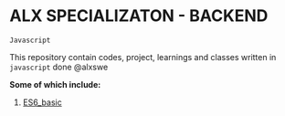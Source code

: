 # ALX SPECIALIZATON - BACKEND

`Javascript`

This repository contain codes, project, learnings and classes written in `javascript` done @alxswe

**Some of which include:**

   1. [ES6_basic](/0x00-ES6_basic)
